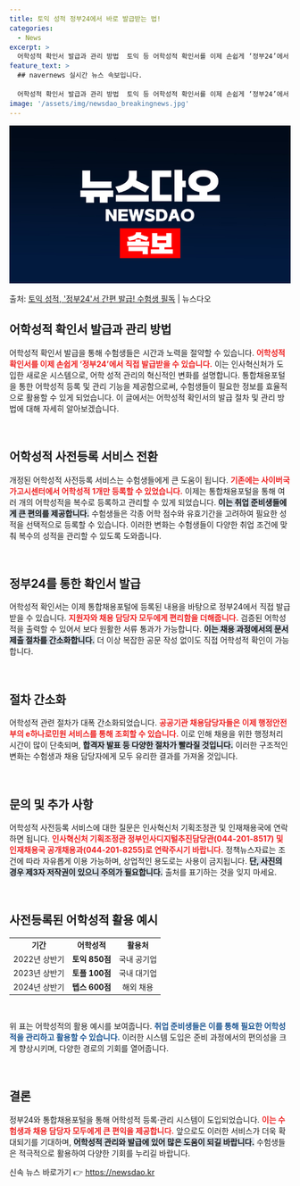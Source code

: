 ```yaml
---
title: 토익 성적 정부24에서 바로 발급받는 법!
categories:
  - News
excerpt: >
  어학성적 확인서 발급과 관리 방법  토익 등 어학성적 확인서를 이제 손쉽게 ‘정부24’에서 직접 발급받을 수…
feature_text: >
  ## navernews 실시간 뉴스 속보입니다.

  어학성적 확인서 발급과 관리 방법  토익 등 어학성적 확인서를 이제 손쉽게 ‘정부24’에서 직접 발급받을 수…
image: '/assets/img/newsdao_breakingnews.jpg'
---
```


![뉴스다오 속보](/assets/img/newsdao_breakingnews.jpg)

<p>출처: <a href="https://newsdao.kr/4834" rel="dofollow">토익 성적, '정부24'서 간편 발급! 수험생 필독</a> | 뉴스다오</p>

<h2 data-ke-size="size26">어학성적 확인서 발급과 관리 방법</h2>

<p data-ke-size="size16">어학성적 확인서 발급을 통해 수험생들은 시간과 노력을 절약할 수 있습니다. <b><span style="color: #ee2323;">어학성적 확인서를 이제 손쉽게 ‘정부24’에서 직접 발급받을 수 있습니다.</span></b> 이는 인사혁신처가 도입한 새로운 시스템으로, 어학 성적 관리의 혁신적인 변화를 설명합니다. 통합채용포털을 통한 어학성적 등록 및 관리 기능을 제공함으로써, 수험생들이 필요한 정보를 효율적으로 활용할 수 있게 되었습니다. 이 글에서는 어학성적 확인서의 발급 절차 및 관리 방법에 대해 자세히 알아보겠습니다.</p>

<p data-ke-size="size16">&nbsp;</p>

<h2 data-ke-size="size26">어학성적 사전등록 서비스 전환</h2>

<p data-ke-size="size16">개정된 어학성적 사전등록 서비스는 수험생들에게 큰 도움이 됩니다. <b><span style="color: #ee2323;">기존에는 사이버국가고시센터에서 어학성적 1개만 등록할 수 있었습니다.</span></b> 이제는 통합채용포털을 통해 여러 개의 어학성적을 복수로 등록하고 관리할 수 있게 되었습니다. <b><span style="background-color: #21538527;">이는 취업 준비생들에게 큰 편의를 제공합니다.</span></b> 수험생들은 각종 어학 점수와 유효기간을 고려하여 필요한 성적을 선택적으로 등록할 수 있습니다. 이러한 변화는 수험생들이 다양한 취업 조건에 맞춰 복수의 성적을 관리할 수 있도록 도와줍니다.</p>

<p data-ke-size="size16">&nbsp;</p>

<h2 data-ke-size="size26">정부24를 통한 확인서 발급</h2>

<p data-ke-size="size16">어학성적 확인서는 이제 통합채용포털에 등록된 내용을 바탕으로 정부24에서 직접 발급받을 수 있습니다. <b><span style="color: #ee2323;">지원자와 채용 담당자 모두에게 편리함을 더해줍니다.</span></b> 검증된 어학성적을 출력할 수 있어서 보다 원활한 서류 통과가 가능합니다. <b><span style="background-color: #21538527;">이는 채용 과정에서의 문서 제출 절차를 간소화합니다.</span></b> 더 이상 복잡한 공문 작성 없이도 직접 어학성적 확인이 가능합니다.</p>

<p data-ke-size="size16">&nbsp;</p>

<h2 data-ke-size="size26">절차 간소화</h2>

<p data-ke-size="size16">어학성적 관련 절차가 대폭 간소화되었습니다. <b><span style="color: #ee2323;">공공기관 채용담당자들은 이제 행정안전부의 e하나로민원 서비스를 통해 조회할 수 있습니다.</span></b> 이로 인해 채용을 위한 행정처리 시간이 많이 단축되며, <b><span style="background-color: #21538527;">합격자 발표 등 다양한 절차가 빨라질 것입니다.</span></b> 이러한 구조적인 변화는 수험생과 채용 담당자에게 모두 유리한 결과를 가져올 것입니다.</p>

<p data-ke-size="size16">&nbsp;</p>

<h2 data-ke-size="size26">문의 및 추가 사항</h2>

<p data-ke-size="size16">어학성적 사전등록 서비스에 대한 질문은 인사혁신처 기획조정관 및 인재채용국에 연락하면 됩니다. <b><span style="color: #ee2323;">인사혁신처 기획조정관 정부인사디지털추진담당관(044-201-8517) 및 인재채용국 공개채용과(044-201-8255)로 연락주시기 바랍니다.</span></b> 정책뉴스자료는 조건에 따라 자유롭게 이용 가능하며, 상업적인 용도로는 사용이 금지됩니다. <b><span style="background-color: #21538527;">단, 사진의 경우 제3자 저작권이 있으니 주의가 필요합니다.</span></b> 출처를 표기하는 것을 잊지 마세요.</p>

<p data-ke-size="size16">&nbsp;</p>

<h2 data-ke-size="size26">사전등록된 어학성적 활용 예시</h2>

<table style="width:100%;">
  <tr>
    <td style="text-align: center; height: 17px;"><b>기간</b></td>
    <td style="text-align: center; height: 17px;"><b>어학성적</b></td>
    <td style="text-align: center; height: 17px;"><b>활용처</b></td>
  </tr>
  <tr>
    <td style="text-align: center; height: 17px;">2022년 상반기</td>
    <td style="text-align: center; height: 17px;"><b>토익 850점</b></td>
    <td style="text-align: center; height: 17px;">국내 공기업</td>
  </tr>
  <tr>
    <td style="text-align: center; height: 17px;">2023년 상반기</td>
    <td style="text-align: center; height: 17px;"><b>토플 100점</b></td>
    <td style="text-align: center; height: 17px;">국내 대기업</td>
  </tr>
  <tr>
    <td style="text-align: center; height: 17px;">2024년 상반기</td>
    <td style="text-align: center; height: 17px;"><b>텝스 600점</b></td>
    <td style="text-align: center; height: 17px;">해외 채용</td>
  </tr>
</table>

<p data-ke-size="size16">&nbsp;</p>

<p data-ke-size="size16">위 표는 어학성적의 활용 예시를 보여줍니다. <b><span style="color: #1a5490;">취업 준비생들은 이를 통해 필요한 어학성적을 관리하고 활용할 수 있습니다.</span></b> 이러한 시스템 도입은 준비 과정에서의 편의성을 크게 향상시키며, 다양한 경로의 기회를 열어줍니다.</p>

<p data-ke-size="size16">&nbsp;</p>

<h2 data-ke-size="size26">결론</h2>

<p data-ke-size="size16">정부24와 통합채용포털을 통해 어학성적 등록·관리 시스템이 도입되었습니다. <b><span style="color: #ee2323;">이는 수험생과 채용 담당자 모두에게 큰 편익을 제공합니다.</span></b> 앞으로도 이러한 서비스가 더욱 확대되기를 기대하며, <b><span style="background-color: #21538527;">어학성적 관리와 발급에 있어 많은 도움이 되길 바랍니다.</span></b> 수험생들은 적극적으로 활용하여 다양한 기회를 누리길 바랍니다.</p> 

신속 뉴스 바로가기 👉 <a href="https://newsdao.kr" rel="dofollow">https://newsdao.kr</a>


